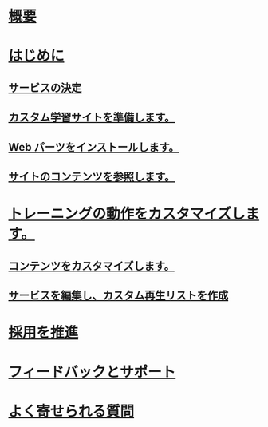 # [概要](index.md)
# [はじめに](prereqs.md)
## [サービスの決定](servicedecisions.md)
## [カスタム学習サイトを準備します。](installsitepackage.md)
## [Web パーツをインストールします。](installwebpart.md)
## [サイトのコンテンツを参照します。](sitecontent.md)
# [トレーニングの動作をカスタマイズします。](customization.md)
## [コンテンツをカスタマイズします。](sitecontent.md)
## [サービスを編集し、カスタム再生リストを作成](customplaylist.md)
# [採用を推進](driveadoption.md)
# [フィードバックとサポート](feedback.md)
# [よく寄せられる質問](faq.md)

